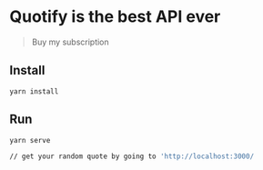 # Quotify is the best API ever

> Buy my subscription

## Install

```yarn install```

## Run

```bash
yarn serve

// get your random quote by going to 'http://localhost:3000/
```